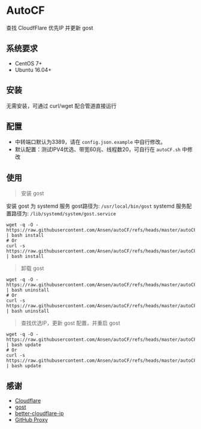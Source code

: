 # AutoCF

查找 CloudfFlare 优先IP 并更新 gost


## 系统要求

- CentOS 7+
- Ubuntu 16.04+

## 安装

无需安装，可通过 curl/wget 配合管道直接运行

## 配置

- 中转端口默认为3389，请在 `config.json.example` 中自行修改。
- 默认配置：测试IPV4优选、带宽60兆、线程数20，可自行在 `autoCF.sh` 中修改

## 使用

> 安装 gost

安装 gost 为 systemd 服务
gost路径为: `/usr/local/bin/gost`
systemd 服务配置路径为: `/lib/systemd/system/gost.service`

```shell
wget -q -O - https://raw.githubusercontent.com/Ansen/autoCF/refs/heads/master/autoCF.sh | bash install
# Or
curl -s https://raw.githubusercontent.com/Ansen/autoCF/refs/heads/master/autoCF.sh | bash install
```

> 卸载 gost

```shell
wget -q -O - https://raw.githubusercontent.com/Ansen/autoCF/refs/heads/master/autoCF.sh | bash uninstall
# Or
curl -s https://raw.githubusercontent.com/Ansen/autoCF/refs/heads/master/autoCF.sh | bash uninstall
```

> 查找优选IP，更新 gost 配置，并重启 gost

```shell
wget -q -O - https://raw.githubusercontent.com/Ansen/autoCF/refs/heads/master/autoCF.sh | bash update
# Or
curl -s https://raw.githubusercontent.com/Ansen/autoCF/refs/heads/master/autoCF.sh | bash update
```

## 感谢

- [Cloudflare](https://www.cloudflare.com/)
- [gost](https://github.com/go-gost/gost/)
- [better-cloudflare-ip](https://github.com/badafans/better-cloudflare-ip)
- [GitHub Proxy](https://ghproxy.com/)
